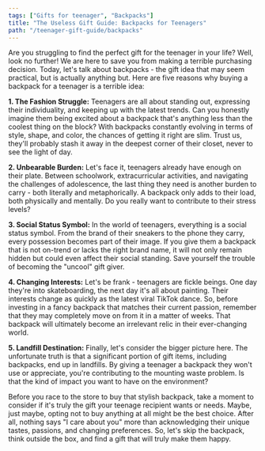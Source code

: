 ```yaml
---
tags: ["Gifts for teenager", "Backpacks"]
title: "The Useless Gift Guide: Backpacks for Teenagers"
path: "/teenager-gift-guide/backpacks"
---
```


Are you struggling to find the perfect gift for the teenager in your life? Well, look no further! We are here to save you from making a terrible purchasing decision. Today, let's talk about backpacks - the gift idea that may seem practical, but is actually anything but. Here are five reasons why buying a backpack for a teenager is a terrible idea:

**1. The Fashion Struggle:** Teenagers are all about standing out, expressing their individuality, and keeping up with the latest trends. Can you honestly imagine them being excited about a backpack that's anything less than the coolest thing on the block? With backpacks constantly evolving in terms of style, shape, and color, the chances of getting it right are slim. Trust us, they'll probably stash it away in the deepest corner of their closet, never to see the light of day.

**2. Unbearable Burden:** Let's face it, teenagers already have enough on their plate. Between schoolwork, extracurricular activities, and navigating the challenges of adolescence, the last thing they need is another burden to carry - both literally and metaphorically. A backpack only adds to their load, both physically and mentally. Do you really want to contribute to their stress levels?

**3. Social Status Symbol:** In the world of teenagers, everything is a social status symbol. From the brand of their sneakers to the phone they carry, every possession becomes part of their image. If you give them a backpack that is not on-trend or lacks the right brand name, it will not only remain hidden but could even affect their social standing. Save yourself the trouble of becoming the "uncool" gift giver.

**4. Changing Interests:** Let's be frank - teenagers are fickle beings. One day they're into skateboarding, the next day it's all about painting. Their interests change as quickly as the latest viral TikTok dance. So, before investing in a fancy backpack that matches their current passion, remember that they may completely move on from it in a matter of weeks. That backpack will ultimately become an irrelevant relic in their ever-changing world.

**5. Landfill Destination:** Finally, let's consider the bigger picture here. The unfortunate truth is that a significant portion of gift items, including backpacks, end up in landfills. By giving a teenager a backpack they won't use or appreciate, you're contributing to the mounting waste problem. Is that the kind of impact you want to have on the environment?

Before you race to the store to buy that stylish backpack, take a moment to consider if it's truly the gift your teenage recipient wants or needs. Maybe, just maybe, opting not to buy anything at all might be the best choice. After all, nothing says "I care about you" more than acknowledging their unique tastes, passions, and changing preferences. So, let's skip the backpack, think outside the box, and find a gift that will truly make them happy.